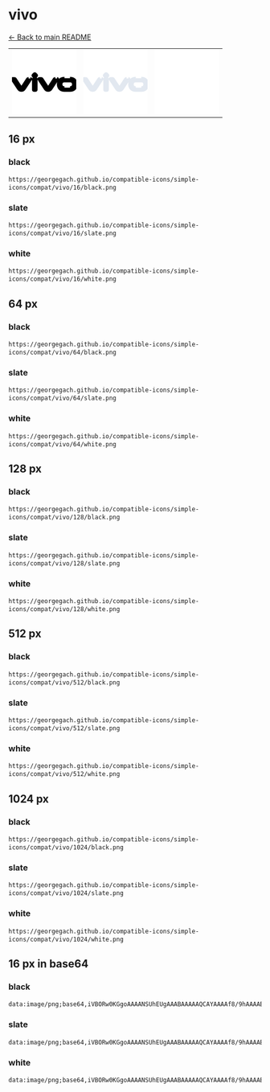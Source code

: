# vivo

[← Back to main README](../../README.md)

<table><tr>
  <td><img src="./128/black.png" width="128" alt="vivo black icon" /></td>
  <td><img src="./128/slate.png" width="128" alt="vivo slate icon" /></td>
  <td><img src="./128/white.png" width="128" alt="vivo white icon" /></td>
</tr></table>

## 16 px

### black
```
https://georgegach.github.io/compatible-icons/simple-icons/compat/vivo/16/black.png
```

### slate
```
https://georgegach.github.io/compatible-icons/simple-icons/compat/vivo/16/slate.png
```

### white
```
https://georgegach.github.io/compatible-icons/simple-icons/compat/vivo/16/white.png
```

## 64 px

### black
```
https://georgegach.github.io/compatible-icons/simple-icons/compat/vivo/64/black.png
```

### slate
```
https://georgegach.github.io/compatible-icons/simple-icons/compat/vivo/64/slate.png
```

### white
```
https://georgegach.github.io/compatible-icons/simple-icons/compat/vivo/64/white.png
```

## 128 px

### black
```
https://georgegach.github.io/compatible-icons/simple-icons/compat/vivo/128/black.png
```

### slate
```
https://georgegach.github.io/compatible-icons/simple-icons/compat/vivo/128/slate.png
```

### white
```
https://georgegach.github.io/compatible-icons/simple-icons/compat/vivo/128/white.png
```

## 512 px

### black
```
https://georgegach.github.io/compatible-icons/simple-icons/compat/vivo/512/black.png
```

### slate
```
https://georgegach.github.io/compatible-icons/simple-icons/compat/vivo/512/slate.png
```

### white
```
https://georgegach.github.io/compatible-icons/simple-icons/compat/vivo/512/white.png
```

## 1024 px

### black
```
https://georgegach.github.io/compatible-icons/simple-icons/compat/vivo/1024/black.png
```

### slate
```
https://georgegach.github.io/compatible-icons/simple-icons/compat/vivo/1024/slate.png
```

### white
```
https://georgegach.github.io/compatible-icons/simple-icons/compat/vivo/1024/white.png
```

## 16 px in base64

### black
```
data:image/png;base64,iVBORw0KGgoAAAANSUhEUgAAABAAAAAQCAYAAAAf8/9hAAAABmJLR0QA/wD/AP+gvaeTAAAAtElEQVQ4je3QvUoCUBwF8J9Im4uTU4aLPUBvkFMo0jP0As49QW/hmHNjkJsIgi6Ca04tfSBE5Te0nPYg2jxwufdwzv9w/pcD/g0XKP3GWMQp3sKPUMEQ73jEZ7QS9qhHOw63xXVMI8ywxBRfOEEVCzzFPw9/gdsM3ES8zN2JYYIxXtNogDLOsPmp9pyhu6y1w1X+YpvTRDfv+4R9FFK9inP0sEYbD1mhEU8/4S3UsErQAX/FN2NlMOEVRJn1AAAAAElFTkSuQmCC
```

### slate
```
data:image/png;base64,iVBORw0KGgoAAAANSUhEUgAAABAAAAAQCAYAAAAf8/9hAAAABmJLR0QA/wD/AP+gvaeTAAABKUlEQVQ4je3RsUsCcRwF8Pf93RkNB12LloRSJNLqn1AtQUTU3Fp/RODqX9HcEDg0BEG1Cy7NgYTn2d0vKL1UPDq/r8m9oab6bI/3tgf8+x2BHe5Za73vbE0YJtV5aJO559fxKhXN6Sx31olHhXlnrfVIOmGYVNtkrtN/L1trPQni4aeS9fKK3+hGgxZBT2A2AH0CsJkpthZBZkYeAUxAycNID6AvRGZAXglRD6KkIUBN1DkH6ArMhUDGriPNzJEmIDPApDDS4pQ1zrCrwJJYa71UFzoQWVbqTangHwXxMFWYU5AvRngNAEo5dIXHCpwAeCBZESN5AYB+/62UiWynI/+yUpG0GyUHro7uisXipBcNdgBgbcW/J+kE8cc+wXVHOM2I2x/87u/6AvQOltvhKtmOAAAAAElFTkSuQmCC
```

### white
```
data:image/png;base64,iVBORw0KGgoAAAANSUhEUgAAABAAAAAQCAYAAAAf8/9hAAAABmJLR0QA/wD/AP+gvaeTAAAAxklEQVQ4je3Rr0rEURDF8XNZbL9iEsuKaR/AN9AkK+Iz+AIGk0/gWxg1Gxe0WYS1CFZNFlewyPpnhY9lhI0GTXpguDPMd4bD3ORfvyNsovsuPJjLF7CMF+xjaa7XoYdBcSvoghkOCrrETS24xrTAPp5wX/xd1ZPguAYOq7lT7x4muMIYj7jFBRaxhvcvaw81dFo2P7Bbt5hVDHFU+aiWPbey3k+ynuSktfaG7SRnrbUpNpKktXaOXpKtJKtJXpOMfubb/rg+AZsa7Vqh0ghRAAAAAElFTkSuQmCC
```

